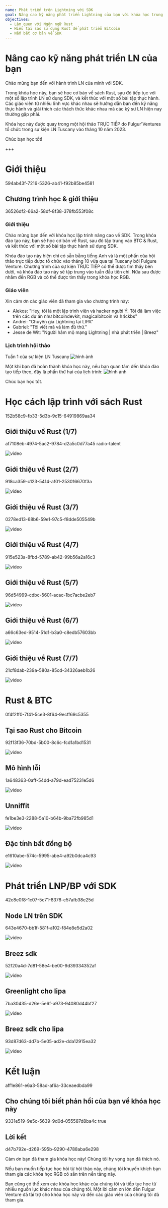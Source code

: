 ```yaml
---
name: Phát triển trên Lightning với SDK
goal: Nâng cao kỹ năng phát triển Lightning của bạn với khóa học trung cấp về Rust và SDK.
objectives:
  - Làm quen với Ngôn ngữ Rust
  - Hiểu tại sao sử dụng Rust để phát triển Bitcoin
  - Nắm bắt cơ bản về SDK
---
```


# Nâng cao kỹ năng phát triển LN của bạn

Chào mừng bạn đến với hành trình LN của mình với SDK.

Trong khóa học này, bạn sẽ học cơ bản về sách Rust, sau đó tiếp tục với một số lập trình LN sử dụng SDK, và kết thúc với một số bài tập thực hành. Các giáo viên từ nhiều lĩnh vực khác nhau sẽ hướng dẫn bạn đến kỹ năng thực hành và giải thích các thách thức khác nhau mà các kỹ sư LN hiện nay thường gặp phải.

Khóa học này được quay trong một hội thảo TRỰC TIẾP do Fulgur'Ventures tổ chức trong sự kiện LN Tuscany vào tháng 10 năm 2023.

Chúc bạn học tốt!

+++

# Giới thiệu
<partId>594ab43f-7216-5326-ab41-f92b85be4581</partId>

## Chương trình học & giới thiệu
<chapterId>36526df2-66a2-58df-8f38-378fb553f08c</chapterId>

### Giới thiệu

Chào mừng bạn đến với khóa học lập trình nâng cao về SDK. Trong khóa đào tạo này, bạn sẽ học cơ bản về Rust, sau đó tập trung vào BTC & Rust, và kết thúc với một số bài tập thực hành sử dụng SDK.

Khóa đào tạo này hiện chỉ có sẵn bằng tiếng Anh và là một phần của hội thảo trực tiếp được tổ chức vào tháng 10 vừa qua tại Tuscany bởi Fulgure Venture. Chương trình của sự kiện TRỰC TIẾP có thể được tìm thấy bên dưới, và khóa đào tạo này sẽ tập trung vào tuần đầu tiên chỉ. Nửa sau được nhắm đến RGB và có thể được tìm thấy trong khóa học RGB.

### Giáo viên

Xin cảm ơn các giáo viên đã tham gia vào chương trình này:

- Alekos: "Hey, tôi là một lập trình viên và hacker người Ý. Tôi đã làm việc trên các dự án như bitcoindevkit, magicalbitcoin và h4ckbs"
- Andrei: "Chuyên gia Lightning tại LIPA"
- Gabriel: "Tôi viết mã và làm đủ thứ."
- Jesse de Wit: "Người hâm mộ mạng Lightning | nhà phát triển | Breez"

### Lịch trình hội thảo

Tuần 1 của sự kiện LN Tuscany
![hình ảnh](assets/1.webp)

Một khi bạn đã hoàn thành khóa học này, nếu bạn quan tâm đến khóa đào tạo tiếp theo, đây là phần thứ hai của lịch trình:
![hình ảnh](assets/2.webp)

Chúc bạn học tốt.

# Học cách lập trình với sách Rust
<partId>152b58c9-fb33-5d3b-9c15-64919869aa34</partId>

## Giới thiệu về Rust (1/7)
<chapterId>af7108eb-4974-5ac2-9784-d2a5c0d77a45</chapterId>
<professor>radio-talent</professor>

![video](https://www.youtube.com/watch?v=aZYhDXE_Gas)

## Giới thiệu về Rust (2/7)
<chapterId>918ca359-c123-5414-af01-253016670f3a</chapterId>

![video](https://youtu.be/Xm8eCv4LQPc)

## Giới thiệu về Rust (3/7)
<chapterId>0278ed13-68b6-59e1-97c5-f8dde505549b</chapterId>

![video](https://youtu.be/R8NeHvHT0uc)

## Giới thiệu về Rust (4/7)
<chapterId>915e523a-8fbd-5789-ab42-99b56a2a16c3</chapterId>

![video](https://youtu.be/et8pKvYiO4c)

## Giới thiệu về Rust (5/7)
<chapterId>96d54999-cdbc-5601-acac-1bc7acbe2eb7</chapterId>

![video](https://youtu.be/PxQkVmxOc40)

## Giới thiệu về Rust (6/7)
<chapterId>a66c63ed-9514-51d1-b3a0-c8edb57603bb</chapterId>

![video](https://youtu.be/3C6hl9BW-Ho)

## Giới thiệu về Rust (7/7)
<chapterId>21cf8dab-239a-580a-85cd-34326aeb1b26</chapterId>

![video](https://youtu.be/SBDcb_AauHM)

# Rust & BTC
<partId>0f4f2ff0-7f41-5ce3-8f64-9ecff69c5355</partId>

## Tại sao Rust cho Bitcoin
<chapterId>92f13f36-70bd-5b00-8c6c-fcd1a1bd1531</chapterId>

![video](https://youtu.be/veLj2w6ulpc)

## Mô hình lỗi
<chapterId>1a648363-0aff-54dd-a79d-ead75231e5d6</chapterId>

![video](https://youtu.be/X3VKhLtKTRU)

## Unniffit
<chapterId>fe1be3e3-2288-5a10-b64b-9ba72fb985d1</chapterId>

![video](https://youtu.be/zro9GQpJrH0)

## Đặc tính bất đồng bộ
<chapterId>e1610abe-574c-5995-abe4-a92b0dca4c93</chapterId>

![video](https://youtu.be/cz66eTfk0lw)
# Phát triển LNP/BP với SDK
<partId>42e8e0f8-1c07-5c71-8378-c57afb38e25d</partId>
## Node LN trên SDK
<chapterId>643e4670-bb1f-581f-a102-f84e8e5d2a02</chapterId>

![video](https://youtu.be/aEzpxuhLdeo)

## Breez sdk
<chapterId>52f20a4d-7d81-58e4-be00-9d39334352af</chapterId>

![video](https://youtu.be/M3ad9BE6ovo)

## Greenlight cho lipa
<chapterId>7ba30435-d26e-5e6f-a973-94080d44bf27</chapterId>

![video](https://youtu.be/gKiIPF4apeE)

## Breez sdk cho lipa
<chapterId>93d87d63-dd7b-5e05-ad2e-dda12915ea32</chapterId>

![video](https://youtu.be/6VaIVvBKjLY)

# Kết luận
<partId>aff1e861-e6a3-58ad-af6a-33ceaedbda99</partId>



## Cho chúng tôi biết phản hồi của bạn về khóa học này
<chapterId>9331e519-9e5c-5639-9d0d-055587d8ba4c</chapterId>
<isCourseReview>true</isCourseReview>
## Lời kết
<chapterId>d47b792e-d269-595b-9290-4788aba6e298</chapterId>

Cảm ơn bạn đã tham gia khóa học này! Chúng tôi hy vọng bạn đã thích nó.

Nếu bạn muốn tiếp tục học hỏi từ hội thảo này, chúng tôi khuyến khích bạn tham gia các khóa học RGB có sẵn trên nền tảng này.

Bạn cũng có thể xem các khóa học khác của chúng tôi và tiếp tục học từ nhiều nguồn lực khác nhau của chúng tôi.
Một lời cảm ơn lớn đến Fulgur Venture đã tài trợ cho khóa học này và đến các giáo viên của chúng tôi đã tham gia.

